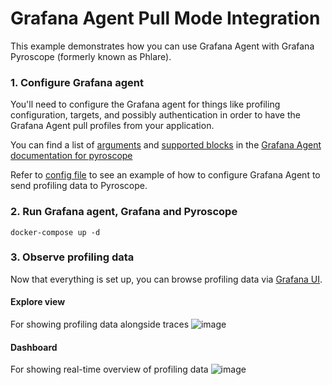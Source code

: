 # Grafana Agent Pull Mode Integration

This example demonstrates how you can use Grafana Agent with Grafana Pyroscope (formerly known as Phlare).

### 1. Configure Grafana agent

You'll need to configure the Grafana agent for things like profiling configuration, targets, and possibly authentication in order to have the Grafana Agent pull profiles from your application.

You can find a list of [arguments](https://grafana.com/docs/agent/latest/flow/reference/components/pyroscope.scrape/#arguments) and [supported blocks](https://grafana.com/docs/agent/latest/flow/reference/components/pyroscope.scrape/#blocks) in the [Grafana Agent documentation for pyroscope](https://grafana.com/docs/agent/latest/flow/reference/components/pyroscope.scrape/)

Refer to [config file](./agent/config/config.river) to see an example of how to configure Grafana Agent to send profiling data to Pyroscope.

### 2. Run Grafana agent, Grafana and Pyroscope

```shell
docker-compose up -d
```

### 3. Observe profiling data

Now that everything is set up, you can browse profiling data via [Grafana UI](http://localhost:3000).

#### Explore view
For showing profiling data alongside traces
![image](https://github.com/grafana/pyroscope/assets/23323466/a9c2f28c-d35a-49b0-a3bc-678d3fbdd321)

#### Dashboard
For showing real-time overview of profiling data
![image](https://github.com/grafana/pyroscope/assets/23323466/59a84d0c-87d2-4cfc-8e34-b54576cb6540)

